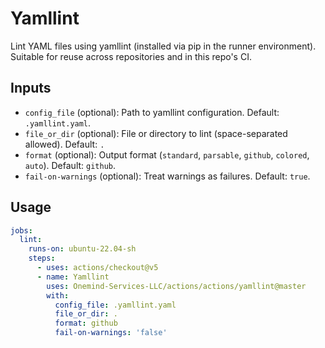 # Yamllint

Lint YAML files using yamllint (installed via pip in the runner environment). Suitable for reuse across repositories and in this repo's CI.

## Inputs

- `config_file` (optional): Path to yamllint configuration. Default: `.yamllint.yaml`.
- `file_or_dir` (optional): File or directory to lint (space-separated allowed). Default: `.`
- `format` (optional): Output format (`standard`, `parsable`, `github`, `colored`, `auto`). Default: `github`.
- `fail-on-warnings` (optional): Treat warnings as failures. Default: `true`.

## Usage

```yaml
jobs:
  lint:
    runs-on: ubuntu-22.04-sh
    steps:
      - uses: actions/checkout@v5
      - name: Yamllint
        uses: Onemind-Services-LLC/actions/actions/yamllint@master
        with:
          config_file: .yamllint.yaml
          file_or_dir: .
          format: github
          fail-on-warnings: 'false'
```
